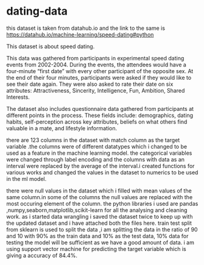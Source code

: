 # dating-data

this dataset is taken from datahub.io and the link to the same is https://datahub.io/machine-learning/speed-dating#python

This dataset is about speed dating.

This data was gathered from participants in experimental speed dating events from 2002-2004. During the events, the attendees would have a four-minute “first date” with every other participant of the opposite sex. At the end of their four minutes, participants were asked if they would like to see their date again. They were also asked to rate their date on six attributes: 
Attractiveness,
Sincerity,
Intelligence,
Fun,
Ambition,
Shared Interests.

The dataset also includes questionnaire data gathered from participants at different points in the process. These fields include: 
demographics,
dating habits,
self-perception across key attributes,
beliefs on what others find valuable in a mate,
and lifestyle information.

there are 123 columns in the dataset with match column as the target variable .the columns were of different datatypes which i changed to be used as a feature in the machine learning model.
the categorical variables were changed through label encoding and the columns with data as an interval were replaced by the average of the interval.i created functions for various works and changed the values in the dataset to numerics to be used in the ml model.

there were null values in the dataset which i filled with mean values of the same column.in some of the columns the null values are replaced with the most occuring element of the column.
the python libraries i used are pandas ,numpy,seaborn,matplotlib,scikit-learn for all the analysing and cleaning work.
as i started data wrangling i saved the dataset twice to keep up with the updated dataset and i have attached both the files here.
train test split from sklearn is used to split the data ,i am splitting the data in the ratio of 90 and 10 with 90% as the train data and 10% as the test data, 10% data for testing the model will be sufficient as we have a good amount of data.
i am using support vector machine for predicting the target variable which is giving a accuracy of 84.4%.

